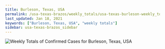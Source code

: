 ```yaml
---
title: Burleson, Texas, USA
permalink: /usa-texas-brazos/weekly_totals/usa-texas-burleson-weekly_totals.html
last_updated: Jan 18, 2021
keywords: ["Burleson, Texas, USA", "weekly totals"]
sidebar: usa-texas-brazos_sidebar
---
```


![Weekly Totals of Confirmed Cases for Burleson, Texas, USA](/covid_tracker/images/graphs/usa-texas-burleson-weekly_totals_graph.png)
